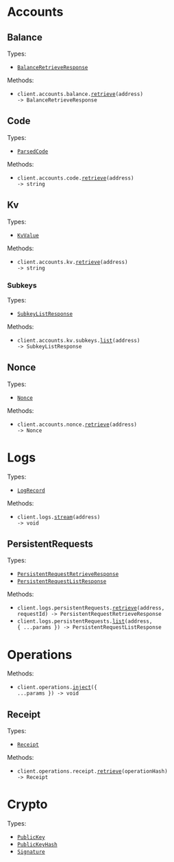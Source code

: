 # Accounts

## Balance

Types:

- <code><a href="./src/resources/accounts/balance.ts">BalanceRetrieveResponse</a></code>

Methods:

- <code title="get /accounts/{address}/balance">client.accounts.balance.<a href="./src/resources/accounts/balance.ts">retrieve</a>(address) -> BalanceRetrieveResponse</code>

## Code

Types:

- <code><a href="./src/resources/accounts/code.ts">ParsedCode</a></code>

Methods:

- <code title="get /accounts/{address}/code">client.accounts.code.<a href="./src/resources/accounts/code.ts">retrieve</a>(address) -> string</code>

## Kv

Types:

- <code><a href="./src/resources/accounts/kv/kv.ts">KvValue</a></code>

Methods:

- <code title="get /accounts/{address}/kv">client.accounts.kv.<a href="./src/resources/accounts/kv/kv.ts">retrieve</a>(address) -> string</code>

### Subkeys

Types:

- <code><a href="./src/resources/accounts/kv/subkeys.ts">SubkeyListResponse</a></code>

Methods:

- <code title="get /accounts/{address}/kv/subkeys">client.accounts.kv.subkeys.<a href="./src/resources/accounts/kv/subkeys.ts">list</a>(address) -> SubkeyListResponse</code>

## Nonce

Types:

- <code><a href="./src/resources/accounts/nonce.ts">Nonce</a></code>

Methods:

- <code title="get /accounts/{address}/nonce">client.accounts.nonce.<a href="./src/resources/accounts/nonce.ts">retrieve</a>(address) -> Nonce</code>

# Logs

Types:

- <code><a href="./src/resources/logs/logs.ts">LogRecord</a></code>

Methods:

- <code title="get /logs/{address}/stream">client.logs.<a href="./src/resources/logs/logs.ts">stream</a>(address) -> void</code>

## PersistentRequests

Types:

- <code><a href="./src/resources/logs/persistent-requests.ts">PersistentRequestRetrieveResponse</a></code>
- <code><a href="./src/resources/logs/persistent-requests.ts">PersistentRequestListResponse</a></code>

Methods:

- <code title="get /logs/{address}/persistent/requests/{request_id}">client.logs.persistentRequests.<a href="./src/resources/logs/persistent-requests.ts">retrieve</a>(address, requestId) -> PersistentRequestRetrieveResponse</code>
- <code title="get /logs/{address}/persistent/requests">client.logs.persistentRequests.<a href="./src/resources/logs/persistent-requests.ts">list</a>(address, { ...params }) -> PersistentRequestListResponse</code>

# Operations

Methods:

- <code title="post /operations">client.operations.<a href="./src/resources/operations/operations.ts">inject</a>({ ...params }) -> void</code>

## Receipt

Types:

- <code><a href="./src/resources/operations/receipt.ts">Receipt</a></code>

Methods:

- <code title="get /operations/{operation_hash}/receipt">client.operations.receipt.<a href="./src/resources/operations/receipt.ts">retrieve</a>(operationHash) -> Receipt</code>

# Crypto

Types:

- <code><a href="./src/resources/crypto.ts">PublicKey</a></code>
- <code><a href="./src/resources/crypto.ts">PublicKeyHash</a></code>
- <code><a href="./src/resources/crypto.ts">Signature</a></code>
